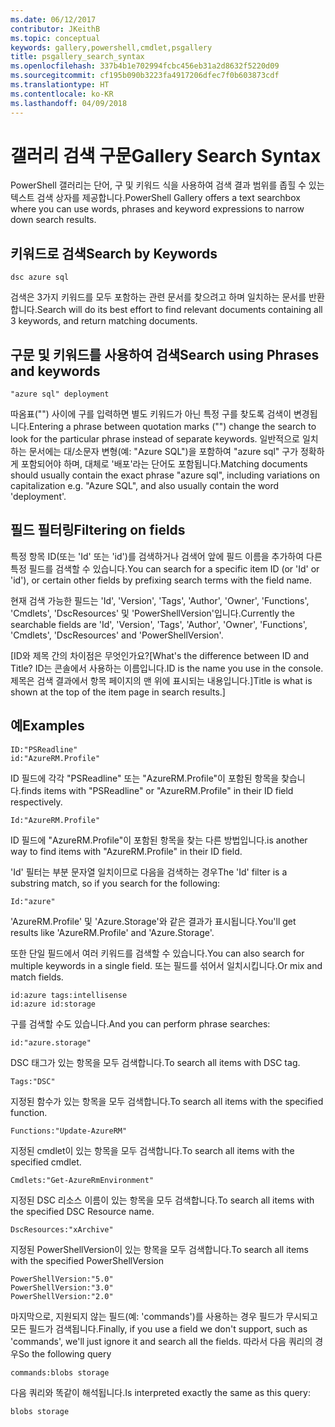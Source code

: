 ```yaml
---
ms.date: 06/12/2017
contributor: JKeithB
ms.topic: conceptual
keywords: gallery,powershell,cmdlet,psgallery
title: psgallery_search_syntax
ms.openlocfilehash: 337b4b1e702994fcbc456eb31a2d8632f5220d09
ms.sourcegitcommit: cf195b090b3223fa4917206dfec7f0b603873cdf
ms.translationtype: HT
ms.contentlocale: ko-KR
ms.lasthandoff: 04/09/2018
---
```

# <a name="gallery-search-syntax"></a><span data-ttu-id="6dd1b-103">갤러리 검색 구문</span><span class="sxs-lookup"><span data-stu-id="6dd1b-103">Gallery Search Syntax</span></span>

<span data-ttu-id="6dd1b-104">PowerShell 갤러리는 단어, 구 및 키워드 식을 사용하여 검색 결과 범위를 좁힐 수 있는 텍스트 검색 상자를 제공합니다.</span><span class="sxs-lookup"><span data-stu-id="6dd1b-104">PowerShell Gallery offers a text searchbox where you can use words, phrases and keyword expressions to narrow down search results.</span></span>

## <a name="search-by-keywords"></a><span data-ttu-id="6dd1b-105">키워드로 검색</span><span class="sxs-lookup"><span data-stu-id="6dd1b-105">Search by Keywords</span></span>

    dsc azure sql

<span data-ttu-id="6dd1b-106">검색은 3가지 키워드를 모두 포함하는 관련 문서를 찾으려고 하며 일치하는 문서를 반환합니다.</span><span class="sxs-lookup"><span data-stu-id="6dd1b-106">Search will do its best effort to find relevant documents containing all 3 keywords, and return matching documents.</span></span>

## <a name="search-using-phrases-and-keywords"></a><span data-ttu-id="6dd1b-107">구문 및 키워드를 사용하여 검색</span><span class="sxs-lookup"><span data-stu-id="6dd1b-107">Search using Phrases and keywords</span></span>

    "azure sql" deployment

<span data-ttu-id="6dd1b-108">따옴표("") 사이에 구를 입력하면 별도 키워드가 아닌 특정 구를 찾도록 검색이 변경됩니다.</span><span class="sxs-lookup"><span data-stu-id="6dd1b-108">Entering a phrase between quotation marks ("") change the search to look for the particular phrase instead of separate keywords.</span></span>
<span data-ttu-id="6dd1b-109">일반적으로 일치하는 문서에는 대/소문자 변형(예: "Azure SQL")을 포함하여 "azure sql" 구가 정확하게 포함되어야 하며, 대체로 '배포'라는 단어도 포함됩니다.</span><span class="sxs-lookup"><span data-stu-id="6dd1b-109">Matching documents should usually contain the exact phrase "azure sql", including variations on capitalization e.g. "Azure SQL", and also usually contain the word 'deployment'.</span></span>

## <a name="filtering-on-fields"></a><span data-ttu-id="6dd1b-110">필드 필터링</span><span class="sxs-lookup"><span data-stu-id="6dd1b-110">Filtering on fields</span></span>

<span data-ttu-id="6dd1b-111">특정 항목 ID(또는 'Id' 또는 'id')를 검색하거나 검색어 앞에 필드 이름을 추가하여 다른 특정 필드를 검색할 수 있습니다.</span><span class="sxs-lookup"><span data-stu-id="6dd1b-111">You can search for a specific item ID (or 'Id' or 'id'), or certain other fields by prefixing search terms with the field name.</span></span>

<span data-ttu-id="6dd1b-112">현재 검색 가능한 필드는 'Id', 'Version', 'Tags', 'Author', 'Owner', 'Functions', 'Cmdlets', 'DscResources' 및 'PowerShellVersion'입니다.</span><span class="sxs-lookup"><span data-stu-id="6dd1b-112">Currently the searchable fields are 'Id', 'Version', 'Tags', 'Author', 'Owner', 'Functions', 'Cmdlets', 'DscResources' and 'PowerShellVersion'.</span></span>

<span data-ttu-id="6dd1b-113">[ID와 제목 간의 차이점은 무엇인가요?</span><span class="sxs-lookup"><span data-stu-id="6dd1b-113">[What's the difference between ID and Title?</span></span> <span data-ttu-id="6dd1b-114">ID는 콘솔에서 사용하는 이름입니다.</span><span class="sxs-lookup"><span data-stu-id="6dd1b-114">ID is the name you use in the console.</span></span> <span data-ttu-id="6dd1b-115">제목은 검색 결과에서 항목 페이지의 맨 위에 표시되는 내용입니다.]</span><span class="sxs-lookup"><span data-stu-id="6dd1b-115">Title is what is shown at the top of the item page in search results.]</span></span>

## <a name="examples"></a><span data-ttu-id="6dd1b-116">예</span><span class="sxs-lookup"><span data-stu-id="6dd1b-116">Examples</span></span>

    ID:"PSReadline"
    id:"AzureRM.Profile"

<span data-ttu-id="6dd1b-117">ID 필드에 각각 "PSReadline" 또는 "AzureRM.Profile"이 포함된 항목을 찾습니다.</span><span class="sxs-lookup"><span data-stu-id="6dd1b-117">finds items with "PSReadline" or "AzureRM.Profile" in their ID field respectively.</span></span>

    Id:"AzureRM.Profile"

<span data-ttu-id="6dd1b-118">ID 필드에 "AzureRM.Profile"이 포함된 항목을 찾는 다른 방법입니다.</span><span class="sxs-lookup"><span data-stu-id="6dd1b-118">is another way to find items with "AzureRM.Profile" in their ID field.</span></span>

<span data-ttu-id="6dd1b-119">'Id' 필터는 부분 문자열 일치이므로 다음을 검색하는 경우</span><span class="sxs-lookup"><span data-stu-id="6dd1b-119">The 'Id' filter is a substring match, so if you search for the following:</span></span>

    Id:"azure"

<span data-ttu-id="6dd1b-120">'AzureRM.Profile' 및 'Azure.Storage'와 같은 결과가 표시됩니다.</span><span class="sxs-lookup"><span data-stu-id="6dd1b-120">You'll get results like 'AzureRM.Profile' and 'Azure.Storage'.</span></span>

<span data-ttu-id="6dd1b-121">또한 단일 필드에서 여러 키워드를 검색할 수 있습니다.</span><span class="sxs-lookup"><span data-stu-id="6dd1b-121">You can also search for multiple keywords in a single field.</span></span> <span data-ttu-id="6dd1b-122">또는 필드를 섞어서 일치시킵니다.</span><span class="sxs-lookup"><span data-stu-id="6dd1b-122">Or mix and match fields.</span></span>

    id:azure tags:intellisense
    id:azure id:storage

<span data-ttu-id="6dd1b-123">구를 검색할 수도 있습니다.</span><span class="sxs-lookup"><span data-stu-id="6dd1b-123">And you can perform phrase searches:</span></span>

    id:"azure.storage"


<span data-ttu-id="6dd1b-124">DSC 태그가 있는 항목을 모두 검색합니다.</span><span class="sxs-lookup"><span data-stu-id="6dd1b-124">To search all items with DSC tag.</span></span>

    Tags:"DSC"

<span data-ttu-id="6dd1b-125">지정된 함수가 있는 항목을 모두 검색합니다.</span><span class="sxs-lookup"><span data-stu-id="6dd1b-125">To search all items with the specified function.</span></span>

    Functions:"Update-AzureRM"

<span data-ttu-id="6dd1b-126">지정된 cmdlet이 있는 항목을 모두 검색합니다.</span><span class="sxs-lookup"><span data-stu-id="6dd1b-126">To search all items with the specified cmdlet.</span></span>

    Cmdlets:"Get-AzureRmEnvironment"

<span data-ttu-id="6dd1b-127">지정된 DSC 리소스 이름이 있는 항목을 모두 검색합니다.</span><span class="sxs-lookup"><span data-stu-id="6dd1b-127">To search all items with the specified DSC Resource name.</span></span>

    DscResources:"xArchive"

<span data-ttu-id="6dd1b-128">지정된 PowerShellVersion이 있는 항목을 모두 검색합니다.</span><span class="sxs-lookup"><span data-stu-id="6dd1b-128">To search all items with the specified PowerShellVersion</span></span>

    PowerShellVersion:"5.0"
    PowerShellVersion:"3.0"
    PowerShellVersion:"2.0"


<span data-ttu-id="6dd1b-129">마지막으로, 지원되지 않는 필드(예: 'commands')를 사용하는 경우 필드가 무시되고 모든 필드가 검색됩니다.</span><span class="sxs-lookup"><span data-stu-id="6dd1b-129">Finally, if you use a field we don't support, such as 'commands', we'll just ignore it and search all the fields.</span></span> <span data-ttu-id="6dd1b-130">따라서 다음 쿼리의 경우</span><span class="sxs-lookup"><span data-stu-id="6dd1b-130">So the following query</span></span>

    commands:blobs storage

<span data-ttu-id="6dd1b-131">다음 쿼리와 똑같이 해석됩니다.</span><span class="sxs-lookup"><span data-stu-id="6dd1b-131">Is interpreted exactly the same as this query:</span></span>

    blobs storage